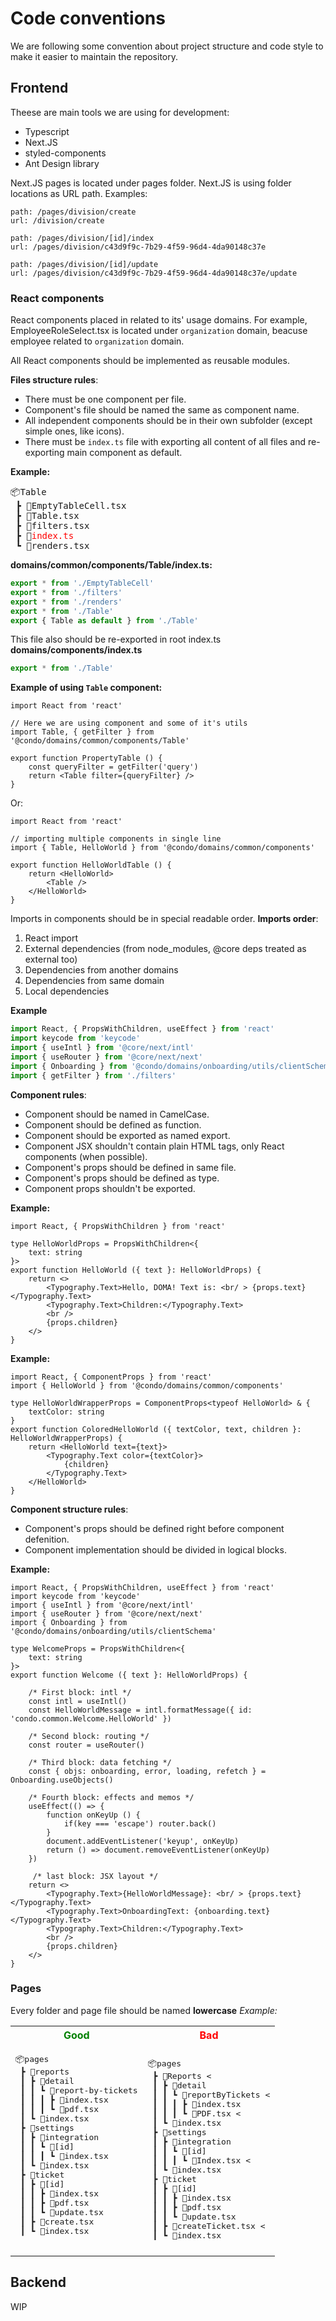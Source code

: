 Code conventions
=
We are following some convention about project structure and code style to make it easier to maintain the repository. 
## Frontend
Theese are main tools we are using for development:
- Typescript 
- Next.JS
- styled-components
- Ant Design library

Next.JS pages is located under pages folder. Next.JS is using folder locations as URL path. 
Examples:
```
path: /pages/division/create
url: /division/create

path: /pages/division/[id]/index
url: /pages/division/c43d9f9c-7b29-4f59-96d4-4da90148c37e

path: /pages/division/[id]/update
url: /pages/division/c43d9f9c-7b29-4f59-96d4-4da90148c37e/update
```

### React components
React components placed in related to its' usage domains. For example, EmployeeRoleSelect.tsx is located under `organization` domain, beacuse employee related to `organization` domain.

All React components should be implemented as reusable modules. 

**Files structure rules**:
- There must be one component per file.
- Component's file should be named the same as component name.
- All independent components should be in their own subfolder (except simple ones, like icons).
- There must be `index.ts` file with exporting all content of all files and re-exporting main component as default.

**Example:**
<pre>
📦Table
 ┣ 📜EmptyTableCell.tsx
 ┣ 📜Table.tsx
 ┣ 📜filters.tsx
 ┣ 📜<span style="color:red">index.ts</span>
 ┗ 📜renders.tsx
</pre>
**domains/common/components/Table/index.ts:**
```ts
export * from './EmptyTableCell'
export * from './filters'
export * from './renders'
export * from './Table'
export { Table as default } from './Table'
```
This file also should be re-exported in root index.ts
**domains/components/index.ts**
```ts
export * from './Table'
```
**Example of using `Table` component:**
```tsx
import React from 'react'

// Here we are using component and some of it's utils
import Table, { getFilter } from '@condo/domains/common/components/Table'

export function PropertyTable () {
    const queryFilter = getFilter('query')
    return <Table filter={queryFilter} />
}
```
Or:
```tsx
import React from 'react'

// importing multiple components in single line
import { Table, HelloWorld } from '@condo/domains/common/components'

export function HelloWorldTable () {
    return <HelloWorld>
        <Table />
    </HelloWorld>
}
```

Imports in components should be in special readable order.
**Imports order**:
1. React import
2. External dependencies (from node_modules, @core deps treated as external too)
3. Dependencies from another domains
4. Dependencies from same domain
5. Local dependencies

**Example**
```ts
import React, { PropsWithChildren, useEffect } from 'react'
import keycode from 'keycode'
import { useIntl } from '@core/next/intl'
import { useRouter } from '@core/next/next'
import { Onboarding } from '@condo/domains/onboarding/utils/clientSchema'
import { getFilter } from './filters'
```

**Component rules**:
- Component should be named in CamelCase.
- Component should be defined as function.
- Component should be exported as named export.
- Component JSX shouldn't contain plain HTML tags, only React components (when possible).
- Component's props should be defined in same file.
- Component's props should be defined as type.
- Component props shouldn't be exported.

**Example:**
```tsx
import React, { PropsWithChildren } from 'react'

type HelloWorldProps = PropsWithChildren<{
    text: string
}>
export function HelloWorld ({ text }: HelloWorldProps) {
    return <>
        <Typography.Text>Hello, DOMA! Text is: <br/ > {props.text}</Typography.Text>
        <Typography.Text>Children:</Typography.Text>
        <br />
        {props.children}
    </>
}
```
**Example:**
```tsx
import React, { ComponentProps } from 'react'
import { HelloWorld } from '@condo/domains/common/components'

type HelloWorldWrapperProps = ComponentProps<typeof HelloWorld> & {
    textColor: string
}
export function ColoredHelloWorld ({ textColor, text, children }: HelloWorldWrapperProps) {
    return <HelloWorld text={text}>
        <Typography.Text color={textColor}>
            {children}
        </Typography.Text>
    </HelloWorld>
}
```
**Component structure rules**:
- Component's props should be defined right before component defenition.
- Component implementation should be divided in logical blocks.

**Example:**
```tsx
import React, { PropsWithChildren, useEffect } from 'react'
import keycode from 'keycode'
import { useIntl } from '@core/next/intl'
import { useRouter } from '@core/next/next'
import { Onboarding } from '@condo/domains/onboarding/utils/clientSchema'

type WelcomeProps = PropsWithChildren<{
    text: string
}>
export function Welcome ({ text }: HelloWorldProps) {

    /* First block: intl */
    const intl = useIntl()
    const HelloWorldMessage = intl.formatMessage({ id: 'condo.common.Welcome.HelloWorld' })

    /* Second block: routing */
    const router = useRouter()

    /* Third block: data fetching */
    const { objs: onboarding, error, loading, refetch } = Onboarding.useObjects()

    /* Fourth block: effects and memos */
    useEffect(() => {
        function onKeyUp () {
            if(key === 'escape') router.back()
        }
        document.addEventListener('keyup', onKeyUp)
        return () => document.removeEventListener(onKeyUp)
    })

     /* last block: JSX layout */
    return <>
        <Typography.Text>{HelloWorldMessage}: <br/ > {props.text}</Typography.Text>
        <Typography.Text>OnboardingText: {onboarding.text}</Typography.Text>
        <Typography.Text>Children:</Typography.Text>
        <br />
        {props.children}
    </>
}
```


### Pages
Every folder and page file should be named **lowercase**
*Example:*

<table>
<tr>
<th><span style="color:green">Good</span></th>
<th><span style="color:red">Bad</span></th>
</tr>
<tr>
<td>
<pre>
📦pages
 ┣ 📂reports
 ┃ ┣ 📂detail
 ┃ ┃ ┗ 📂report-by-tickets
 ┃ ┃ ┃ ┣ 📜index.tsx
 ┃ ┃ ┃ ┗ 📜pdf.tsx
 ┃ ┗ 📜index.tsx
 ┣ 📂settings
 ┃ ┣ 📂integration
 ┃ ┃ ┗ 📂[id]
 ┃ ┃ ┃ ┗ 📜index.tsx
 ┃ ┗ 📜index.tsx
 ┣ 📂ticket
 ┃ ┣ 📂[id]
 ┃ ┃ ┣ 📜index.tsx
 ┃ ┃ ┣ 📜pdf.tsx
 ┃ ┃ ┗ 📜update.tsx
 ┃ ┣ 📜create.tsx
 ┃ ┗ 📜index.tsx
 </pre>
</td>
<td>
<pre>
📦pages
 ┣ 📂Reports <
 ┃ ┣ 📂detail
 ┃ ┃ ┗ 📂reportByTickets <
 ┃ ┃ ┃ ┣ 📜index.tsx
 ┃ ┃ ┃ ┗ 📜PDF.tsx <
 ┃ ┗ 📜index.tsx
 ┣ 📂settings
 ┃ ┣ 📂integration
 ┃ ┃ ┗ 📂[id]
 ┃ ┃ ┃ ┗ 📜Index.tsx <
 ┃ ┗ 📜index.tsx
 ┣ 📂ticket
 ┃ ┣ 📂[id]
 ┃ ┃ ┣ 📜index.tsx
 ┃ ┃ ┣ 📜pdf.tsx
 ┃ ┃ ┗ 📜update.tsx
 ┃ ┣ 📜createTicket.tsx <
 ┃ ┗ 📜index.tsx
</pre>
</td>
</tr>
</table>


## Backend 
WIP
